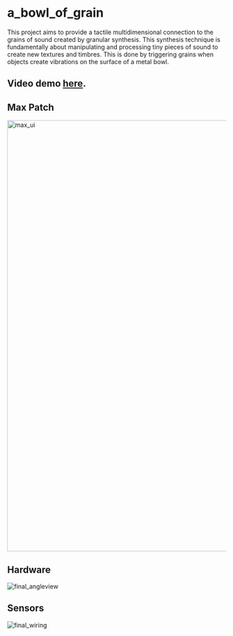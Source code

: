 # a_bowl_of_grain
This project aims to provide a tactile multidimensional connection to the grains of sound created by granular synthesis. This synthesis technique is fundamentally about manipulating and processing tiny pieces of sound to create new textures and timbres. This is done by triggering grains when objects create vibrations on the surface of a metal bowl.

## Video demo [here](https://www.youtube.com/watch?v=I2vvDrNJBnQ).


## Max Patch
<img width="990" alt="max_ui" src="https://github.com/ruarim/a_bowl_of_grain/assets/48099261/dfa825d3-a209-47ce-a955-3321dcd99c50">


## Hardware
![final_angleview](https://github.com/ruarim/a_bowl_of_grain/assets/48099261/761a7d4f-8975-45e6-99e1-6ea39b26289f)

## Sensors
![final_wiring](https://github.com/ruarim/a_bowl_of_grain/assets/48099261/b8f28f45-9c7c-4fb4-a86f-e18814d3e544)



